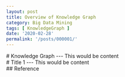 ```yaml
---
layout: post
title: Overview of Knowledge Graph
category: Big Data Mining
tags: [ KnowledgeGraph ]
date: '2020-02-28'
permalink: '/posts/000001/'
---
```


<div id="Definition"></div>
# Knowledge Graph
---
This would be content
<!-- more -->

<div id="Title 1"></div>
# Title 1
---
This would be content

<div id="Reference"></div>
## Reference

